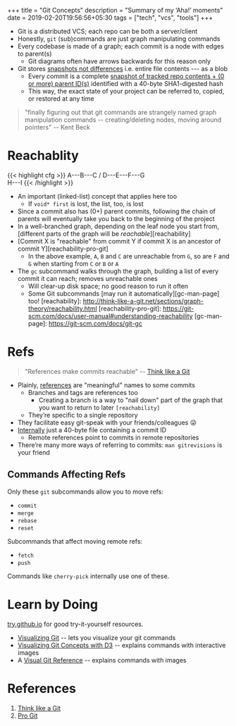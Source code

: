 +++
title = "Git Concepts"
description = "Summary of my ‘Aha!’ moments"
date = 2019-02-20T19:56:56+05:30
tags = ["tech", "vcs", "tools"]
+++

- Git is a distributed VCS; each repo can be both a server/client
- Honestly, `git` (sub)commands are just graph manipulating commands
- Every codebase is made of a graph; each commit is a node with edges to parent(s)
  - Git diagrams often have arrows backwards for this reason only
- Git stores [snapshots not differences][] i.e. entire file contents --- as a blob
  - Every commit is a complete [snapshot of tracked repo contents + (0 or more) parent ID(s)][commit composition] identified with a 40-byte SHA1-digested hash
  - This way, the exact state of your project can be referred to, copied, or restored at any time

> "finally figuring out that git commands are strangely named graph manipulation commands -- creating/deleting nodes, moving around pointers"
>    -- Kent Beck

[snapshots not differences]: https://git-scm.com/book/en/v1/Getting-Started-Git-Basics#_snapshots_not_differences
[commit composition]: http://think-like-a-git.net/sections/graphs-and-git/references.html

# Reachablity

{{< highlight cfg >}}
      A---B---C
     /
D---E---F---G
     \
      H---I
{{< /highlight >}}

- An important (linked-list) concept that applies here too
  - If `void* first` is lost, the list, too, is lost
- Since a commit also has (0+) parent commits, following the chain of parents will eventually take you back to the beginning of the project
- In a well-branched graph, depending on the leaf node you start from, [different parts of the graph will be _reachable_][reachability]
- [Commit X is "reachable" from commit Y if commit X is an ancestor of commit Y][reachability-pro-git]
  - In the above example, `A`, `B` and `C` are unreachable from `G`, so are `F` and `G` when starting from `C` or `B` or `A`
- The `gc` subcommand walks through the graph, building a list of every commit it can reach; removes unreachable ones
  - Will clear-up disk space; no good reason to run it often
  - Some Git subcommands [may run it automatically][gc-man-page] too!
[reachability]: http://think-like-a-git.net/sections/graph-theory/reachability.html
[reachability-pro-git]: https://git-scm.com/docs/user-manual#understanding-reachability
[gc-man-page]: https://git-scm.com/docs/git-gc

# Refs

> "References make commits reachable"
>   -- [Think like a Git][references-commits]

- Plainly, [references][Refs] are "meaningful" names to some commits
  - Branches and tags are references too
    - Creating a branch is a way to "nail down" part of the graph that you want to return to later `[reachability]`
  - They’re specific to a single repository
- They facilitate easy git-speak with your friends/colleagues 😜
- [Internally][ref-internal] just a 40-byte file containing a commit ID
  - Remote references point to commits in remote repositories
- There’re many more ways of referring to commits: `man gitrevisions` is your friend

[ref-internal]: https://git-scm.com/book/en/v2/Git-Internals-Git-References
[references-commits]: http://think-like-a-git.net/sections/experimenting-with-git.html

## Commands Affecting Refs

Only these `git` subcommands allow you to move refs:

- `commit`
- `merge`
- `rebase`
- `reset`

Subcommands that affect moving remote refs:

- `fetch`
- `push`

Commands like `cherry-pick` internally use one of these.

# Learn by Doing

[try.github.io][] for good try-it-yourself resources.

- [Visualizing Git][] -- lets you visualize your git commands
- [Visualizing Git Concepts with D3][] -- explains commands with interactive images
- A [Visual Git Reference][] -- explains commands with images

[try.github.io]: https://try.github.io/
[Visualizing Git]: https://git-school.github.io/visualizing-git/
[Visualizing Git Concepts with D3]: http://onlywei.github.io/explain-git-with-d3/
[Visual Git Reference]: http://marklodato.github.io/visual-git-guide/index-en.html

# References

1. [Think like a Git][]
2. [Pro Git][]

[Think like a Git]: http://think-like-a-git.net/
[Refs]: http://think-like-a-git.net/sections/graphs-and-git/references.html
[Pro Git]: https://git-scm.com/book/en/v2
